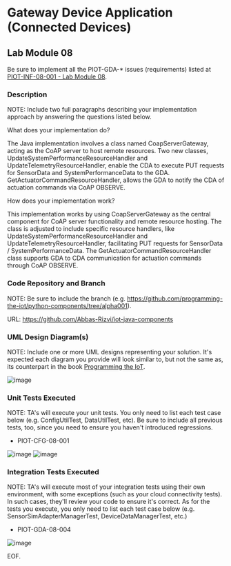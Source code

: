 # Gateway Device Application (Connected Devices)

## Lab Module 08

Be sure to implement all the PIOT-GDA-* issues (requirements) listed at [PIOT-INF-08-001 - Lab Module 08](https://github.com/orgs/programming-the-iot/projects/1#column-10488501).

### Description

NOTE: Include two full paragraphs describing your implementation approach by answering the questions listed below.

What does your implementation do? 

The Java implementation involves a class named CoapServerGateway, acting as the CoAP server to host remote resources. Two new classes, UpdateSystemPerformanceResourceHandler and UpdateTelemetryResourceHandler, 
enable the CDA to execute PUT requests for SensorData and SystemPerformanceData to the GDA. GetActuatorCommandResourceHandler, allows the GDA to notify the CDA of actuation commands via CoAP OBSERVE. 

How does your implementation work?

This implementation works by using CoapServerGateway as the central component for CoAP server functionality and remote resource hosting. The class is adjusted to include specific resource handlers, like 
UpdateSystemPerformanceResourceHandler and UpdateTelemetryResourceHandler, facilitating PUT requests for SensorData / SystemPerformanceData. The GetActuatorCommandResourceHandler class supports GDA to CDA communication for
actuation commands through CoAP OBSERVE.

### Code Repository and Branch

NOTE: Be sure to include the branch (e.g. https://github.com/programming-the-iot/python-components/tree/alpha001).

URL: https://github.com/Abbas-Rizvi/iot-java-components

### UML Design Diagram(s)

NOTE: Include one or more UML designs representing your solution. It's expected each
diagram you provide will look similar to, but not the same as, its counterpart in the
book [Programming the IoT](https://learning.oreilly.com/library/view/programming-the-internet/9781492081401/).

![image](https://github.com/Mohammad0336/IoT_LM_book-exercise-docs/assets/81828400/1876d56c-c0cb-4444-8757-bcff61c08147)

### Unit Tests Executed

NOTE: TA's will execute your unit tests. You only need to list each test case below
(e.g. ConfigUtilTest, DataUtilTest, etc). Be sure to include all previous tests, too,
since you need to ensure you haven't introduced regressions.

- PIOT-CFG-08-001

![image](https://github.com/Mohammad0336/IoT_LM_book-exercise-docs/assets/81828400/97e7efba-97f5-4edb-b836-2ea631eeba19)
![image](https://github.com/Mohammad0336/IoT_LM_book-exercise-docs/assets/81828400/f7a0ea1c-daad-4302-8a83-9e2b39be5ea8)



### Integration Tests Executed

NOTE: TA's will execute most of your integration tests using their own environment, with
some exceptions (such as your cloud connectivity tests). In such cases, they'll review
your code to ensure it's correct. As for the tests you execute, you only need to list each
test case below (e.g. SensorSimAdapterManagerTest, DeviceDataManagerTest, etc.)

- PIOT-GDA-08-004

![image](https://github.com/Mohammad0336/IoT_LM_book-exercise-docs/assets/81828400/fc7f11cd-56a0-4e94-b86d-8339aff0c3bf)


EOF.
